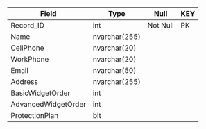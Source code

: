 | Field | Type | Null | KEY |
|  ---  | ---  |  ---  |  ---  |
| Record_ID | int | Not Null | PK |
| Name | nvarchar(255) |   |   |
| CellPhone | nvarchar(20) |   |   |
| WorkPhone | nvarchar(20) |   |   |
| Email | nvarchar(50) |   |   |
| Address | nvarchar(255) |   |   |
| BasicWidgetOrder | int |   |   |
| AdvancedWidgetOrder |  int  |   |   |
ProtectionPlan | bit |   |   |